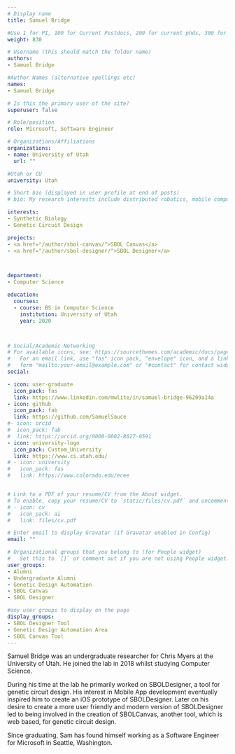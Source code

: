 ```yaml
---
# Display name
title: Samuel Bridge

#Use 1 for PI, 100 for Current Postdocs, 200 for current phds, 300 for current masters, 400 for current undergrads, 800 for alum postdocs, 810 for alum phds, 820 for alum masters, and 830 for alum undergrads, 900 for tools, 1000 for projects
weight: 830

# Username (this should match the folder name)
authors:
- Samuel Bridge

#Author Names (alternative spellings etc)
names:
- Samuel Bridge

# Is this the primary user of the site?
superuser: false

# Role/position
role: Microsoft, Software Engineer

# Organizations/Affiliations
organizations:
- name: University of Utah
  url: ""

#Utah or CU
university: Utah

# Short bio (displayed in user profile at end of posts)
# bio: My research interests include distributed robotics, mobile computing and programmable matter.

interests:
- Synthetic Biology
- Genetic Circuit Design

projects:
- <a href="/author/sbol-canvas/">SBOL Canvas</a>
- <a href="/author/sbol-designer/">SBOL Designer</a>



department:
- Computer Science

education:
  courses:
  - course: BS in Computer Science
    institution: University of Utah
    year: 2020



# Social/Academic Networking
# For available icons, see: https://sourcethemes.com/academic/docs/page-builder/#icons
#   For an email link, use "fas" icon pack, "envelope" icon, and a link in the
#   form "mailto:your-email@example.com" or "#contact" for contact widget.
social:

- icon: user-graduate
  icon_pack: fas
  link: https://www.linkedin.com/mwlite/in/samuel-bridge-96209a14a
- icon: github
  icon_pack: fab
  link: https://github.com/SamuelSauce
#- icon: orcid
#  icon_pack: fab
#  link: https://orcid.org/0000-0002-8627-0591
- icon: university-logo
  icon_pack: Custom_University
  link: https://www.cs.utah.edu/
# - icon: university
#   icon_pack: fas
#   link: https://www.colorado.edu/ecee


# Link to a PDF of your resume/CV from the About widget.
# To enable, copy your resume/CV to `static/files/cv.pdf` and uncomment the lines below.
# - icon: cv
#   icon_pack: ai
#   link: files/cv.pdf

# Enter email to display Gravatar (if Gravatar enabled in Config)
email: ""

# Organizational groups that you belong to (for People widget)
#   Set this to `[]` or comment out if you are not using People widget.
user_groups:
- Alumni
- Undergraduate Alumni
- Genetic Design Automation
- SBOL Canvas
- SBOL Designer

#any user groups to display on the page
display_groups:
- SBOL Designer Tool
- Genetic Design Automation Area
- SBOL Canvas Tool
---
```


Samuel Bridge was an undergraduate researcher for Chris Myers at the University of Utah. He joined the lab in 2018 whilst studying  Computer Science. 

During his time at the lab he primarily worked on SBOLDesigner, a tool for genetic circuit design. His interest in Mobile App development eventually inspired him to create an iOS prototype of SBOLDesigner. Later on his desire to create a more user friendly and modern version of SBOLDesigner led to being involved in the creation of SBOLCanvas, another tool, which is web based, for genetic circuit design.

Since graduating, Sam has found himself working as a Software Engineer for Microsoft in Seattle, Washington. 